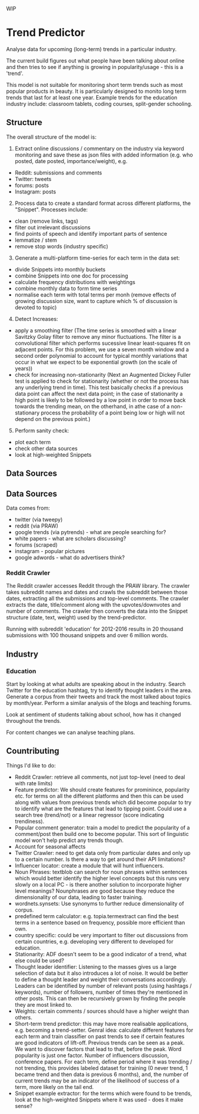 WIP
# Trend Predictor
Analyse data for upcoming (long-term) trends in a particular industry.

The current build figures out what people have been talking about online and then tries to see if anything is growing in popularity/usage - this is a 'trend'. 

This model is not suitable for monitoring short term trends such as most popular products in beauty. It is particularly designed to monito long term trends that last for at least one year. Example trends for the education industry include: classroom tablets, coding courses, split-gender schooling.

## Structure
The overall structure of the model is:
1. Extract online discussions / commentary on the industry via keyword monitoring and save these as json files with added information (e.g. who posted, date posted, importance/weight), e.g.
  - Reddit: submissions and comments
  - Twitter: tweets
  - forums: posts
  - Instagram: posts
 
2. Process data to create a standard format across different platforms, the "Snippet". Processes include:
  - clean (remove links, tags)
  - filter out irrelevant discussions
  - find points of speech and identify important parts of sentence
  - lemmatize / stem
  - remove stop words (industry specific)

3. Generate a multi-platform time-series for each term in the data set:
  - divide Snippets into monthly buckets
  - combine Snippets into one doc for processing
  - calculate frequency distributions with weightings
  - combine monthly data to form time series
  - normalise each term with total terms per monh (remove effects of growing discussion size, want to capture which % of discussion is devoted to topic)

4. Detect Increases:
  - apply a smoothing filter (The time series is smoothed with a linear Savitzky Golay filter to remove any minor fluctuations. The filter is a convolutional filter which performs sucessive linear least-squares fit on adjacent points. For this problem, we use a seven month window and a second order polynomial to account for typical monthly variations that occur in what we expect to be exponential growth (on the scale of years))
  - check for increasing non-stationarity (Next an Augmented Dickey Fuller test is applied to check for stationarity (whether or not the process has any underlying trend in time). This test basically checks if a previous data point can affect the next data point; in the case of stationarity a high point is likely to be followed by a low point in order to move back towards the trending mean, on the otherhand, in athe case of a non-stationary process the probability of a point being low or high will not depend on the previous point.)

5. Perform sanity check:
  - plot each term
  - check other data sources
  - look at high-weighted Snippets

## Data Sources


## Data Sources

Data comes from:
- twitter (via tweepy)
- reddit (via PRAW)
- google trends (via pytrends) - what are people searching for?
- white papers - what are scholars discussing?
- forums (scraped)
- instagram - popular pictures
- google adwords - what do advertisers think?

### Reddit Crawler
The Reddit crawler accesses Reddit through the PRAW library. The crawler takes subreddit names and dates and crawls the subreddit between those dates, extracting all the submissions and top-level comments. The crawler extracts the date, title/comment along with the upvotes/downvotes and number of comments. The crawler then converts the data into the Snippet structure (date, text, weight) used by the trend-predictor.

Running with subreddit 'education' for 2012-2016 results in 20 thousand submissions with 100 thousand snippets and over 6 million words.


## Industry

### Education
Start by looking at what adults are speaking about in the industry. Search Twitter for the education hashtag, try to identify thought leaders in the area. Generate a corpus from their tweets and track the most talked about topics by month/year. Perform a similar analysis of the blogs and teaching forums.

Look at sentiment of students talking about school, how has it changed throughout the trends.

For content changes we can analyse teaching plans.

## Countributing
Things I'd like to do:
- Reddit Crawler: retrieve all comments, not just top-level (need to deal with rate limits)
- Feature predictor: We should create features for prominince, popularity etc. for terms on all the different platforms and then this can be used along with values from previous trends which did become popular to try to identify what are the features that lead to tipping point. Could use a search tree (trend/not) or a linear regressor (score indicating trendiness).
- Popular comment generator: train a model to predict the popularity of a comment/post then build one to become popular. This sort of linguistic model won't help predict any trends though.
- Account for seasonal affects
- Twitter Crawler: need to get data only from particular dates and only up to a certain number. Is there a way to get around their API limitations?
- Influencer locator: create a module that will hunt influencers.
- Noun Phrases: textblob can search for noun phrases within sentences which would better identify the higher level concepts but this runs very slowly on a local PC - is there another solution to incorporate higher level meanings? Nounphrases are good because they reduce the dimensionality of our data, leading to faster training.
- wordnets.synsets: Use synonyms to further reduce dimensionality of corpus.
- predefined term calculator: e.g. topia.termextract can find the best terms in a sentence based on frequency, possible more efficient than own.
- country specific: could be very important to filter out discussions from certain countries, e.g. developing very different to developed for education.
- Stationarity: ADF doesn't seem to be a good indicator of a trend, what else could be used?
- Thought leader identifier: Listening to the masses gives us a large selection of data but it also introduces a lot of noise. It would be better to define a thought leader and weight their conversations accordingly. Leaders can be identified by number of relevant posts (using hashtags / keywords), number of followers, number of times they're mentioned in other posts. This can then be recursively grown by finding the people they are most linked to.
- Weights: certain comments / sources should have a higher weight than others.
- Short-term trend predictor: this may have more realisable applications, e.g. becoming a trend-setter. Genral idea: calculate different features for each term and train classifier on past trends to see if certain features are good indicators of lift-off. Previous trends can be seen as a peak. We want to discover factors that lead to that, before the peak. Word popularity is just one factor. Number of influencers discussion, conference papers. For each term, define period where it was trending / not trending, this provides labeled dataset for training (0 never trend, 1 became trend and then data is previous 6 months), and, the number of current trends may be an indicator of the likelihood of success of a term, more likely on the tail end.
- Snippet example extractor: for the terms which were found to be trends, look at the high-weighted Snippets where it was used - does it make sense?
